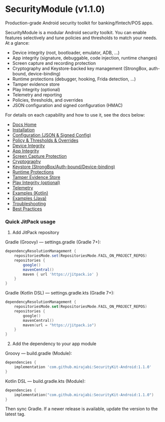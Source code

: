 # SecurityModule (v1.1.0)

Production-grade Android security toolkit for banking/fintech/POS apps.


SecurityModule is a modular Android security toolkit. You can enable features selectively and tune policies and thresholds to match your needs. At a glance:

- Device integrity (root, bootloader, emulator, ADB, ...)
- App integrity (signature, debuggable, code injection, runtime changes)
- Screen capture and recording protection
- Cryptography and Keystore-backed key management (StrongBox, auth-bound, device-binding)
- Runtime protections (debugger, hooking, Frida detection, ...)
- Tamper evidence store
- Play Integrity (optional)
- Telemetry and reporting
- Policies, thresholds, and overrides
- JSON configuration and signed configuration (HMAC)

For details on each capability and how to use it, see the docs below:

- [Docs Home](docs/index.md)
- [Installation](docs/installation.md)
- [Configuration (JSON & Signed Config)](docs/configuration.md)
- [Policy & Thresholds & Overrides](docs/policy.md)
- [Device Integrity](docs/device-integrity.md)
- [App Integrity](docs/app-integrity.md)
- [Screen Capture Protection](docs/screen-capture.md)
- [Cryptography](docs/crypto.md)
- [Keystore (StrongBox/Auth-bound/Device-binding)](docs/keystore.md)
- [Runtime Protections](docs/runtime-protections.md)
- [Tamper Evidence Store](docs/tamper-evidence.md)
- [Play Integrity (optional)](docs/play-integrity.md)
- [Telemetry](docs/telemetry.md)
- [Examples (Kotlin)](docs/examples-kotlin.md)
- [Examples (Java)](docs/examples-java.md)
- [Troubleshooting](docs/troubleshooting.md)
- [Best Practices](docs/best-practices.md)

### Quick JitPack usage

1) Add JitPack repository

Gradle (Groovy) — settings.gradle (Gradle 7+):
```groovy
dependencyResolutionManagement {
    repositoriesMode.set(RepositoriesMode.FAIL_ON_PROJECT_REPOS)
    repositories {
        google()
        mavenCentral()
        maven { url 'https://jitpack.io' }
    }
}
```

Gradle (Kotlin DSL) — settings.gradle.kts (Gradle 7+):
```kotlin
dependencyResolutionManagement {
    repositoriesMode.set(RepositoriesMode.FAIL_ON_PROJECT_REPOS)
    repositories {
        google()
        mavenCentral()
        maven(url = "https://jitpack.io")
    }
}
```

2) Add the dependency to your app module

Groovy — build.gradle (Module):
```groovy
dependencies {
    implementation 'com.github.mirajabi:SecurityKit-Android:1.1.0'
}
```

Kotlin DSL — build.gradle.kts (Module):
```kotlin
dependencies {
    implementation("com.github.mirajabi:SecurityKit-Android:1.1.0")
}
```

Then sync Gradle. If a newer release is available, update the version to the latest tag.
